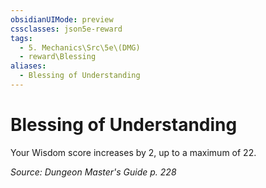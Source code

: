```yaml
---
obsidianUIMode: preview
cssclasses: json5e-reward
tags:
  - 5. Mechanics\Src\5e\(DMG)
  - reward\Blessing
aliases:
  - Blessing of Understanding
---
```

# Blessing of Understanding

Your Wisdom score increases by 2, up to a maximum of 22.

*Source: Dungeon Master's Guide p. 228*
